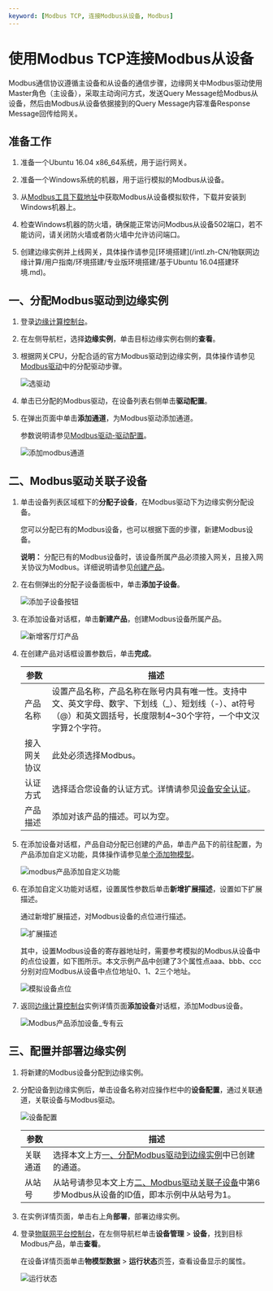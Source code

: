 ```yaml
---
keyword: [Modbus TCP, 连接Modbus从设备, Modbus]
---
```


# 使用Modbus TCP连接Modbus从设备

Modbus通信协议遵循主设备和从设备的通信步骤，边缘网关中Modbus驱动使用Master角色（主设备），采取主动询问方式，发送Query Message给Modbus从设备，然后由Modbus从设备依据接到的Query Message内容准备Response Message回传给网关。

## 准备工作

1.  准备一个Ubuntu 16.04 x86\_64系统，用于运行网关。

2.  准备一个Windows系统的机器，用于运行模拟的Modbus从设备。

3.  从[Modbus工具下载地址](https://www.modbustools.com/download.html)中获取Modbus从设备模拟软件，下载并安装到Windows机器上。

4.  检查Windows机器的防火墙，确保能正常访问Modbus从设备502端口，若不能访问，请关闭防火墙或者防火墙中允许访问端口。

5.  创建边缘实例并上线网关，具体操作请参见[环境搭建](/intl.zh-CN/物联网边缘计算/用户指南/环境搭建/专业版环境搭建/基于Ubuntu 16.04搭建环境.md)。


## 一、分配Modbus驱动到边缘实例

1.  登录[边缘计算控制台](https://iot.console.aliyun.com/le/instance/list)。

2.  在左侧导航栏，选择**边缘实例**，单击目标边缘实例右侧的**查看**。

3.  根据网关CPU，分配合适的官方Modbus驱动到边缘实例，具体操作请参见[Modbus驱动](/intl.zh-CN/物联网边缘计算/用户指南/设备接入/官方驱动/Modbus驱动.md)中的分配驱动步骤。

    ![选驱动](https://static-aliyun-doc.oss-accelerate.aliyuncs.com/assets/img/zh-CN/4078520061/p48381.png)

4.  单击已分配的Modbus驱动，在设备列表右侧单击**驱动配置**。

5.  在弹出页面中单击**添加通道**，为Modbus驱动添加通道。

    参数说明请参见[Modbus驱动-驱动配置](/intl.zh-CN/物联网边缘计算/用户指南/设备接入/官方驱动/Modbus驱动.md)。

    ![添加modbus通道](https://static-aliyun-doc.oss-accelerate.aliyuncs.com/assets/img/zh-CN/2780690161/p35187.png)


## 二、Modbus驱动关联子设备

1.  单击设备列表区域框下的**分配子设备**，在Modbus驱动下为边缘实例分配设备。

    您可以分配已有的Modbus设备，也可以根据下面的步骤，新建Modbus设备。

    **说明：** 分配已有的Modbus设备时，该设备所属产品必须接入网关，且接入网关协议为Modbus。详细说明请参见[创建产品](/intl.zh-CN/设备接入/创建产品.md)。

2.  在右侧弹出的分配子设备面板中，单击**添加子设备**。

    ![添加子设备按钮](https://static-aliyun-doc.oss-accelerate.aliyuncs.com/assets/img/zh-CN/7743119951/p37903.png)

3.  在添加设备对话框，单击**新建产品**，创建Modbus设备所属产品。

    ![新增客厅灯产品](https://static-aliyun-doc.oss-accelerate.aliyuncs.com/assets/img/zh-CN/7743119951/p37904.png)

4.  在创建产品对话框设置参数后，单击**完成**。

    |参数|描述|
    |--|--|
    |产品名称|设置产品名称，产品名称在账号内具有唯一性。支持中文、英文字母、数字、下划线（\_）、短划线（-）、at符号（@）和英文圆括号，长度限制4~30个字符，一个中文汉字算2个字符。|
    |接入网关协议|此处必须选择Modbus。|
    |认证方式|选择适合您设备的认证方式。详情请参见[设备安全认证](/intl.zh-CN/设备接入/设备安全认证/概述.md)。|
    |产品描述|添加对该产品的描述。可以为空。|

5.  在添加设备对话框，产品自动分配已创建的产品，单击产品下的前往配置，为产品添加自定义功能，具体操作请参见[单个添加物模型](/intl.zh-CN/设备管理/物模型/单个添加物模型.md)。

    ![modbus产品添加自定义功能](https://static-aliyun-doc.oss-accelerate.aliyuncs.com/assets/img/zh-CN/4611989851/p63920.png)

6.  在添加自定义功能对话框，设置属性参数后单击**新增扩展描述**，设置如下扩展描述。

    通过新增扩展描述，对Modbus设备的点位进行描述。

    ![扩展描述](https://static-aliyun-doc.oss-accelerate.aliyuncs.com/assets/img/zh-CN/5611989851/p35181.png)

    其中，设置Modbus设备的寄存器地址时，需要参考模拟的Modbus从设备中的点位设置，如下图所示。本文示例产品中创建了3个属性点aaa、bbb、ccc分别对应Modbus从设备中点位地址0、1、2三个地址。

    ![模拟设备点位](https://static-aliyun-doc.oss-accelerate.aliyuncs.com/assets/img/zh-CN/5611989851/p35182.png)

7.  返回[边缘计算控制台](https://iot.console.aliyun.com/le/instance/list)实例详情页面**添加设备**对话框，添加Modbus设备。

    ![Modbus产品添加设备_专有云](https://static-aliyun-doc.oss-accelerate.aliyuncs.com/assets/img/zh-CN/9128853951/p70931.png)


## 三、配置并部署边缘实例

1.  将新建的Modbus设备分配到边缘实例。

2.  分配设备到边缘实例后，单击设备名称对应操作栏中的**设备配置**，通过关联通道，关联设备与Modbus驱动。

    ![设备配置](https://static-aliyun-doc.oss-accelerate.aliyuncs.com/assets/img/zh-CN/5611989851/p49270.png)

    |参数|描述|
    |--|--|
    |关联通道|选择本文上方[一、分配Modbus驱动到边缘实例](#section_3o0_ngn_roq)中已创建的通道。|
    |从站号|从站号请参见本文上方[二、Modbus驱动关联子设备](#section_vp0_c2k_2sy)中第6步Modbus从设备的ID值，即本示例中从站号为1。|

3.  在实例详情页面，单击右上角**部署**，部署边缘实例。

4.  登录[物联网平台控制台](http://iot.console.aliyun.com/)，在左侧导航栏单击**设备管理** \> **设备**，找到目标Modbus产品，单击**查看**。

    在设备详情页面单击**物模型数据** \> **运行状态**页签，查看设备显示的属性。

    ![运行状态](https://static-aliyun-doc.oss-accelerate.aliyuncs.com/assets/img/zh-CN/6611989851/p35189.png)


